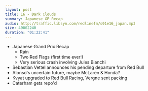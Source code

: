 ```yaml
---
layout: post
title: 16 - Dark Clouds
summary: Japanese GP Recap
audio: http://traffic.libsyn.com/redlinefm/s01e16_japan.mp3
size: 49002240
duration: "01:22:41"
---
```


* Japanese Grand Prix Recap
  * Rain
  * Two Red Flags (first time ever!)
  * Very serious crash involving Jules Bianchi
* Sebastian Vettel announces his pending departure from Red Bull
* Alonso's uncertain future, maybe McLaren & Honda?
* Kvyat upgraded to Red Bull Racing, Vergne sent packing
* Caterham gets repo'd

<!-- more -->

<audio src="http://traffic.libsyn.com/redlinefm/s01e16_japan.mp3" preload="none" />

[Download MP3](http://traffic.libsyn.com/redlinefm/s01e16_japan.mp3)

